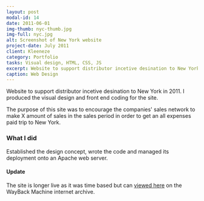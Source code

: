 ```yaml
---
layout: post
modal-id: 14
date: 2011-06-01
img-thumb: nyc-thumb.jpg
img-full: nyc.jpg
alt: Screenshot of New York website
project-date: July 2011
client: Kleeneze
category: Portfolio
tasks: Visual design, HTML, CSS, JS
excerpt: Website to support distributor incetive desination to New York
caption: Web Design
---
```


Website to support distributor incetive desination to New York in 2011.  I produced the visual design and front end coding for the site.

The purpose of this site was to encourage the companies' sales network to make X amount of sales in the sales period in order to get an all expenses paid trip to New York. 

### What I did

Established the design concept, wrote the code and managed its deployment onto an Apache web server. 

#### Update

The site is longer live as it was time based but can <a href="https://web.archive.org/web/20111117014341/http://www.newyork2011.co.uk/">viewed here</a> on the WayBack Machine internet archive. 

